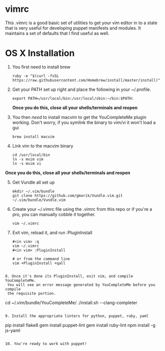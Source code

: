 vimrc
=====

This .vimrc is a good basic set of utilities to get your vim editor
in to a state that is very useful for developing puppet manifests
and modules. It maintains a set of defaults that I find useful as well.

OS X Installation
=====
1. You first need to install brew

   ```
   ruby -e "$(curl -fsSL https://raw.githubusercontent.com/Homebrew/install/master/install)"
   ```
  
2. Get your PATH set up right and place the following in your ~/.profile. 
  
   ```
   export PATH=/usr/local/bin:/usr/local/sbin:~/bin:$PATH:
   ```
  
   **Once you do this, close all your shells/terminals and reopen**
  
3. You then *need* to install macvim to get the YouCompleteMe plugin 
   working. Don't worry, if you symlink the binary to vim/vi it won't load a gui

   ```
   brew install macvim
   ```
  
4. Link vim to the macvim binary

   ```
   cd /usr/local/bin
   ln -s mvim vim
   ln -s mvim vi
   ```
  **Once you do this, close all your shells/terminals and reopen**

5. Get Vundle all set up

   ```
   mkdir ~/.vim/bundle
   git clone https://github.com/gmarik/Vundle.vim.git ~/.vim/bundle/Vundle.vim
   ```
   
6. Create your ~/.vimrc file using the .vimrc from this repo or 
   if you're a pro, you can manually cobble it together.

   ```
   vim ~/.vimrc
   ```

7. Exit vim, reload it, and run :PluginInstall

   ```
   #<in vim> :q
   vim ~/.vimrc
   #<in vim> :PluginInstall
   
   # or from the command line
   vim +PluginInstall +qall
  ```

8. Once it's done its PluginInstall, exit vim, and compile YouCompleteMe.
   You will see an error message generated by YouCompleteMe before you compile
   the requisite portion.

   ```
   cd ~/.vim/bundle/YouCompleteMe/
   ./install.sh --clang-completer
   ```

9. Install the appropriate linters for python, puppet, ruby, yaml

   ```
   pip install flake8
   gem install puppet-lint
   gem install ruby-lint
   npm install -g js-yaml
   ```

10. You're ready to work with puppet!
